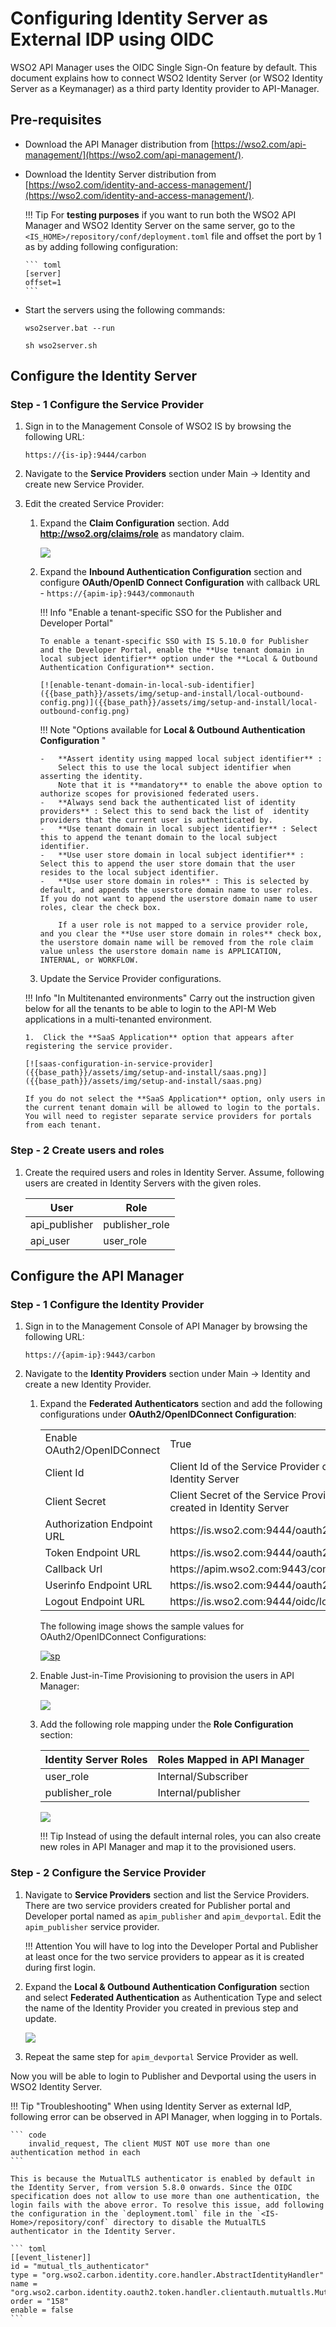 # Configuring Identity Server as External IDP using OIDC

WSO2 API Manager uses the OIDC Single Sign-On feature by default. This document explains how to connect WSO2 Identity Server (or WSO2 Identity Server as a Keymanager) as a third party Identity provider to API-Manager.

## Pre-requisites

-   Download the API Manager distribution from [https://wso2.com/api-management/](https://wso2.com/api-management/).
-   Download the Identity Server distribution from [https://wso2.com/identity-and-access-management/](https://wso2.com/identity-and-access-management/).

    !!! Tip
        For **testing purposes** if you want to run both the WSO2 API Manager and WSO2 Identity Server on the same server, go to the `<IS_HOME>/repository/conf/deployment.toml` file and offset the port by 1 as by adding following configuration:

        ``` toml
        [server]
        offset=1
        ```

-   Start the servers using the following commands:

    ``` tab="On Windows"
    wso2server.bat --run
    ```

    ``` tab="On Linux/Mac OS"
    sh wso2server.sh
    ```

## Configure the Identity Server

### Step - 1 Configure the Service Provider

1.  Sign in to the Management Console of WSO2 IS by browsing the following URL:  

    ```
    https://{is-ip}:9444/carbon
    ```

2.  Navigate to the **Service Providers** section under Main → Identity and create new Service Provider.

3.  Edit the created Service Provider:

    1.  Expand the **Claim Configuration** section. Add **http://wso2.org/claims/role** as mandatory claim.

        [![]({{base_path}}/assets/img/setup-and-install/claim-configuration-in-service-provider.png)]({{base_path}}/assets/img/setup-and-install/claim-configuration-in-service-provider.png)

    2.  Expand the **Inbound Authentication Configuration** section and configure **OAuth/OpenID Connect Configuration** with callback URL - `https://{apim-ip}:9443/commonauth`

        !!! Info "Enable a tenant-specific SSO for the Publisher and Developer Portal"

            To enable a tenant-specific SSO with IS 5.10.0 for Publisher and the Developer Portal, enable the **Use tenant domain in local subject identifier** option under the **Local & Outbound Authentication Configuration** section.

            [![enable-tenant-domain-in-local-sub-identifier]({{base_path}}/assets/img/setup-and-install/local-outbound-config.png)]({{base_path}}/assets/img/setup-and-install/local-outbound-config.png)

        !!! Note "Options available for **Local & Outbound Authentication Configuration** "
            
            -   **Assert identity using mapped local subject identifier** :
                Select this to use the local subject identifier when asserting the identity.
                Note that it is **mandatory** to enable the above option to authorize scopes for provisioned federated users. 
            -   **Always send back the authenticated list of identity providers** : Select this to send back the list of  identity providers that the current user is authenticated by.
            -   **Use tenant domain in local subject identifier** : Select this to append the tenant domain to the local subject identifier.
            -   **Use user store domain in local subject identifier** : Select this to append the user store domain that the user resides to the local subject identifier.
            -   **Use user store domain in roles** : This is selected by default, and appends the userstore domain name to user roles. If you do not want to append the userstore domain name to user roles, clear the check box.

                If a user role is not mapped to a service provider role, and you clear the **Use user store domain in roles** check box, the userstore domain name will be removed from the role claim value unless the userstore domain name is APPLICATION, INTERNAL, or WORKFLOW.

    3. Update the Service Provider configurations.

    !!! Info "In Multitenanted environments"
        Carry out the instruction given below for all the tenants to be able to login to the API-M Web applications in a multi-tenanted environment.

        1.  Click the **SaaS Application** option that appears after registering the service provider.

        [![saas-configuration-in-service-provider]({{base_path}}/assets/img/setup-and-install/saas.png)]({{base_path}}/assets/img/setup-and-install/saas.png) 

        If you do not select the **SaaS Application** option, only users in the current tenant domain will be allowed to login to the portals. You will need to register separate service providers for portals from each tenant.

### Step - 2 Create users and roles

1. Create the required users and roles in Identity Server. Assume, following users are created in Identity Servers with the given roles.

    <table>
        <thead>
            <tr>
                <th>User</th>
                <th>Role</th>
            </tr>
        </thead>
        <tbody>
            <tr>
                <td>api_publisher</td>
                <td>publisher_role</td>
            </tr>
            <tr>
                <td>api_user</td>
                <td>user_role</td>
            </tr>
        </tbody>
    </table>

## Configure the API Manager

### Step - 1 Configure the Identity Provider

1.  Sign in to the Management Console of API Manager by browsing the following URL: 


    ```
    https://{apim-ip}:9443/carbon
    ```

2.  Navigate to the **Identity Providers** section under Main → Identity and create a new Identity Provider.

    1.  Expand the **Federated Authenticators** section and add the following configurations under **OAuth2/OpenIDConnect Configuration**:

        <table>
            <tbody>
                <tr>
                    <td>Enable OAuth2/OpenIDConnect</td>
                    <td>True</td>
                </tr>
                <tr>
                    <td>Client Id</td>
                    <td>Client Id of the Service Provider created in Identity Server</td>
                </tr>
                <tr>
                    <td>Client Secret</td>
                    <td>Client Secret of the Service Provider created in Identity Server</td>
                </tr>
                <tr>
                    <td>Authorization Endpoint URL</td>
                    <td>https://is.wso2.com:9444/oauth2/authorize</td>
                </tr>
                <tr>
                    <td>Token Endpoint URL</td>
                    <td>https://is.wso2.com:9444/oauth2/token</td>
                </tr>
                <tr>
                    <td>Callback Url</td>
                    <td>https://apim.wso2.com:9443/commonauth</td>
                </tr>
                <tr>
                    <td>Userinfo Endpoint URL</td>
                    <td>https://is.wso2.com:9444/oauth2/userinfo</td>
                </tr>
                <tr>
                    <td>Logout Endpoint URL</td>
                    <td>https://is.wso2.com:9444/oidc/logout</td>
                </tr>
            </tbody>
        </table>

        The following image shows the sample values for OAuth2/OpenIDConnect Configurations:

        [![sp]({{base_path}}/assets/img/setup-and-install/identity-provider-configuration-for-sso.png)]({{base_path}}/assets/img/setup-and-install/identity-provider-configuration-for-sso.png)

    2.  Enable Just-in-Time Provisioning to provision the users in API Manager:

        [![]({{base_path}}/assets/img/setup-and-install/jit-provisioning-for-sso.png)]({{base_path}}/assets/img/setup-and-install/jit-provisioning-for-sso.png)

    3.  Add the following role mapping under the **Role Configuration** section:
    
        <table>
        <thead>
            <tr>
                <th>Identity Server Roles</th>
                <th>Roles Mapped in API Manager</th>
            </tr>
        </thead>
        <tbody>
            <tr>
                <td>user_role</td>
                <td>Internal/Subscriber</td>
            </tr>
            <tr>
                <td>publisher_role</td>
                <td>Internal/publisher</td>
            </tr>
        </tbody>
        </table>

        [![]({{base_path}}/assets/img/setup-and-install/role-mapping-for-sso.png)]({{base_path}}/assets/img/setup-and-install/role-mapping-for-sso.png)

        !!! Tip
            Instead of using the default internal roles, you can also create new roles in API Manager and map it to the provisioned users. 

### Step - 2 Configure the Service Provider

1.  Navigate to **Service Providers** section and list the Service Providers. There are two service providers created for Publisher portal and Developer portal named as `apim_publisher` and `apim_devportal`. Edit the `apim_publisher` service provider.

    !!! Attention
        You will have to log into the Developer Portal and Publisher at least once for the two service providers to appear as it is created during first login.

2.  Expand the **Local & Outbound Authentication Configuration** section and select **Federated Authentication** as Authentication Type and select the name of the Identity Provider you created in previous step and update.

    [![]({{base_path}}/assets/img/setup-and-install/local-and-outbound-authentication-configuration-for-sso.png)]({{base_path}}/assets/img/setup-and-install/local-and-outbound-authentication-configuration-for-sso.png)

3.  Repeat the same step for `apim_devportal` Service Provider as well.

Now you will be able to login to Publisher and Devportal using the users in WSO2 Identity Server.

!!! Tip "Troubleshooting"
    When using Identity Server as external IdP, following error can be observed in API Manager, when logging in to Portals.

    ``` code
        invalid_request, The client MUST NOT use more than one authentication method in each
    ```

    This is because the MutualTLS authenticator is enabled by default in the Identity Server, from version 5.8.0 onwards. Since the OIDC specification does not allow to use more than one authentication, the login fails with the above error. To resolve this issue, add following the configuration in the `deployment.toml` file in the `<IS-Home>/repository/conf` directory to disable the MutualTLS authenticator in the Identity Server.

    ``` toml
    [[event_listener]]
    id = "mutual_tls_authenticator"
    type = "org.wso2.carbon.identity.core.handler.AbstractIdentityHandler"
    name = "org.wso2.carbon.identity.oauth2.token.handler.clientauth.mutualtls.MutualTLSClientAuthenticator"
    order = "158"
    enable = false
    ```
